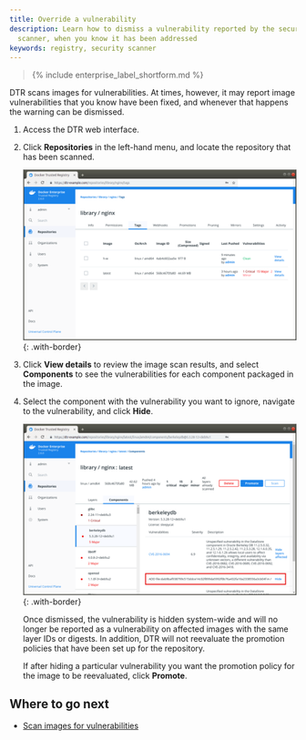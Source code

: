 ```yaml
---
title: Override a vulnerability
description: Learn how to dismiss a vulnerability reported by the security
  scanner, when you know it has been addressed
keywords: registry, security scanner
---
```


>{% include enterprise_label_shortform.md %}

DTR scans images for vulnerabilities. At times, however, it may report image vulnerabilities that you know have been fixed, and whenever that happens the warning can be dismissed.

1. Access the DTR web interface.

2. Click **Repositories** in the left-hand menu, and locate the repository that has been scanned.


    ![](../../images/scan-images-for-vulns-3.png){: .with-border}

3. Click **View details** to review the image scan results, and select **Components** to see the vulnerabilities for each component packaged in the image.

4. Select the component with the vulnerability you want to ignore, navigate to the vulnerability, and click **Hide**.

    ![Vulnerability list](../../images/override-vulnerability-2.png){: .with-border}

    Once dismissed, the vulnerability is hidden system-wide and will no longer be reported as a vulnerability on affected images with the same layer IDs or digests. In addition, DTR will not reevaluate the promotion policies that have been set up for the repository.

    If after hiding a particular vulnerability you want the promotion policy for the image to be reevaluated, click **Promote**.

## Where to go next

* [Scan images for vulnerabilities](scan-images-for-vulnerabilities.md)
